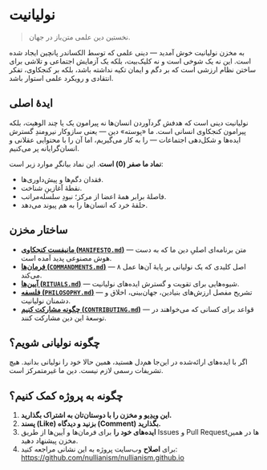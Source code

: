 # نولیانیت 

> نخستین دین علمی متن‌باز در جهان.

به مخزن نولیانیت خوش آمدید — دینی علمی که توسط الکساندر پانچین ایجاد شده است. این نه یک شوخی است و نه کلیک‌بیت، بلکه یک آزمایش اجتماعی و تلاشی برای ساختن نظام ارزشی است که بر دگم و ایمان تکیه نداشته باشد، بلکه بر کنجکاوی، تفکر انتقادی و رویکرد علمی استوار باشد.

## ایدهٔ اصلی

نولیانیت دینی است که هدفش گردآوردن انسان‌ها نه پیرامون یک یا چند الوهیت، بلکه پیرامون کنجکاوی انسانی است. ما «پوسته» دین — یعنی سازوکار نیرومندِ گسترش ایده‌ها و شکل‌دهی اجتماعات — را به کار می‌گیریم، اما آن را با محتوایی عقلانی و انسان‌گرایانه پر می‌کنیم.

**نماد ما صفر (0) است**. این نماد بیانگرِ موارد زیر است:

- فقدان دگم‌ها و پیش‌داوری‌ها.
- نقطهٔ آغازینِ شناخت.
- فاصلهٔ برابر همهٔ اعضا از مرکز؛ نبودِ سلسله‌مراتب.
- حلقهٔ خرد که انسان‌ها را به هم پیوند می‌دهد.

## ساختار مخزن

- [**مانیفست کنجکاوی (`MANIFESTO.md`)**](./MANIFESTO.md) — متن برنامه‌ای اصلیِ دین ما که به دست هوش مصنوعی پدید آمده است.
- [**فرمان‌ها (`COMMANDMENTS.md`)**](./COMMANDMENTS.md) — ۸ اصل کلیدی که یک نولیانی بر پایهٔ آن‌ها عمل می‌کند.
- [**آیین‌ها (`RITUALS.md`)**](./RITUALS.md) — شیوه‌هایی برای تقویت و گسترش ایده‌های نولیانیت.
- [**فلسفه (`PHILOSOPHY.md`)**](./PHILOSOPHY.md) — تشریح مفصل ارزش‌های بنیادین، جهان‌بینی، اخلاق و دشمنان نولیانیت.
- [**چگونه مشارکت کنیم (`CONTRIBUTING.md`)**](./CONTRIBUTING.md) — قواعد برای کسانی که می‌خواهند در توسعهٔ این دین مشارکت کنند.

## چگونه نولیانی شویم؟

اگر با ایده‌های ارائه‌شده در این‌جا هم‌دل هستید، همین حالا خود را نولیانی بدانید. هیچ تشریفات رسمی لازم نیست. دین ما غیرمتمرکز است.

## چگونه به پروژه کمک کنیم؟

1. **این [ویدیو](https://www.youtube.com/watch?v=mCErecXWGCc) و مخزن را با دوستان‌تان به اشتراک بگذارید.**
2. **پسند (Like) بزنید و دیدگاه (Comment) بگذارید.**
3. **ایده‌های خود را** برای فرمان‌ها و آیین‌ها از طریق Issues و Pull Requestها در همین مخزن پیشنهاد دهید.
4. برای **اصلاح** وب‌سایت پروژه به این نشانی مراجعه کنید: https://github.com/nullianism/nullianism.github.io